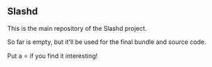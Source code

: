## Slashd

This is the main repository of the Slashd project.

So far is empty, but it'll be used for the final bundle and source code.

Put a ⭐️ if you find it interesting!

